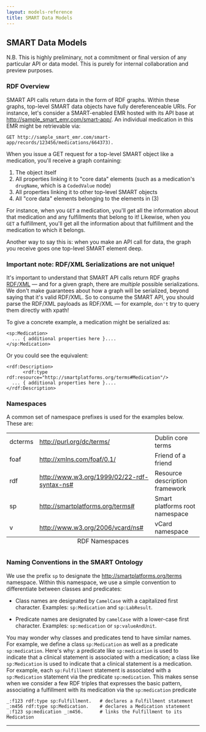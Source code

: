 ```yaml
---
layout: models-reference
title: SMART Data Models
---
```


## SMART Data Models

<div class="well">
  <p>N.B. This is highly preliminary, not a commitment or final
  version of any particular API or data model. This is purely
  for internal collaboration and preview purposes.</p>
</div>


### RDF Overview

SMART API calls return data in the form of RDF graphs. Within these graphs,
top-level SMART data objects have fully dereferenceable URIs. For instance,
let's consider a SMART-enabled EMR hosted with its API base at
<http://sample_smart_emr.com/smart-app/>. An individual medication in this EMR
might be retrievable via:

    GET http://sample_smart_emr.com/smart-app/records/123456/medications/664373).

When you issue a GET request for a top-level SMART object like a medication,
you'll receive a graph containing:

1. The object itself
2. All properties linking it to "core data" elements (such as a medication's `drugName`,
   which is a `CodedValue` node)
3. All properties linking it to other top-level SMART objects
4. All "core data" elements belonging to the elements in (3)

For instance, when you `GET` a medication, you'll get all the information about
that medication and any fulfillments that belong to it! Likewise, when you `GET`
a fulfillment, you'll get all the information about that fulfillment and the
medication to which it belongs.

Another way to say this is: when you make an API call for data, the graph you
receive goes one top-level SMART element deep.


### Important note: RDF/XML Serializations are not unique!

It's important to understand that SMART API calls return RDF graphs [RDF/XML][]
&mdash; and for a given graph, there are _multiple_ possible serializations. We
don't make guarantees about how a graph will be serialized, beyond saying that
it's valid RDF/XML. So to consume the SMART API, you should parse the RDF/XML
payloads as RDF/XML &mdash; for example, `don't` try to query them directly with
xpath!

[RDF/XML]: http://www.w3.org/TR/REC-rdf-syntax/

To give a concrete example, a medication might be serialized as:

    <sp:Medication>
      ... { additional properties here }....
    </sp:Medication>

Or you could see the equivalent:

    <rdf:Description>
          <rdf:type rdf:resource="http://smartplatforms.org/terms#Medication"/>
      ... { additional properties here }....
    </rdf:Description>

### Namespaces

A common set of namespace prefixes is used for the examples below. These are:


<table class="table table-striped">
  <caption align="bottom">RDF Namespaces</caption>
  <tr>
    <td>dcterms</td>
    <td><a href="http://purl.org/dc/terms/">http://purl.org/dc/terms/</a></td>
    <td>Dublin core terms</td>
  </tr>
  
   <tr>
    <td>foaf</td>
    <td><a href="http://xmlns.com/foaf/0.1/">http://xmlns.com/foaf/0.1/</a></td>
    <td>Friend of a friend</td>
  </tr>

   <tr>
    <td>rdf</td>
    <td><a href="http://www.w3.org/1999/02/22-rdf-syntax-ns#">http://www.w3.org/1999/02/22-rdf-syntax-ns#</a></td>
    <td>Resource description framework</td>
  </tr>

  <tr>
    <td>sp</td>
    <td><a href="http://smartplatforms.org/terms#">http://smartplatforms.org/terms#</a></td>
    <td>Smart platforms root namespace</td>
  </tr>

  <tr>
    <td>v</td>
    <td><a href="http://www.w3.org/2006/vcard/ns#">http://www.w3.org/2006/vcard/ns#</a></td>
    <td>vCard namespace</td>
  </tr>
</table>


### Naming Conventions in the SMART Ontology

We use the prefix `sp` to designate the <http://smartplatforms.org/terms>
namespace. Within this namespace, we use a simple convention to differentiate 
between classes and predicates:

* Class names are designated by `CamelCase` with a capitalized first character.
  Examples: `sp:Medication` and `sp:LabResult`.

* Predicate names are designated by `camelCase` with a lower-case first character.
  Examples: `sp:medication` or `sp:valueAndUnit`.

You may wonder why classes and predicates tend to have similar names. For
example, we define a class `sp:Medication` as well as a predicate `sp:medication`.
Here's why: a predicate like `sp:medication` is used to indicate that a clinical
statement is associated with a medication; a class like `sp:Medication` is used to
indicate that a clinical statement is a medication. For example, each
`sp:Fulfillment` statement is associated with a `sp:Medication` statement via the
predicate `sp:medication`. This makes sense when we consider a few RDF triples
that expresses the basic pattern, associating a fulfillment with its medication
via the `sp:medication` predicate

    _:f123 rdf:type sp:Fulfillment.   # declares a Fulfillment statement
    _:m456 rdf:type sp:Medication.    # declares a Medication statement
    _:f123 sp:medication _:m456.      # links the Fulfillment to its Medication


<hr>
